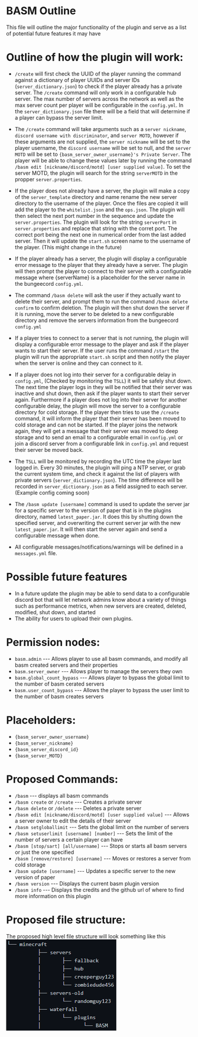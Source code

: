 # BASM Outline

This file will outline the major functionality of the plugin and serve as a list of potential future features it may have

# Outline of how the plugin will work:
- `/create` will first check the UUID of the player running the command against a dictionary of player UUIDs and server IDs (`server_dictionary.json`) to check if the player already has a private server. The `/create` command will only work in a configurable hub server. The max number of servers across the network as well as the max server count per player will be configurable in the `config.yml`. In the `server_dictionary.json` file there will be a field that will determine if a player can bypass the server limit.

- The `/create` command will take arguments such as a `server nickname`, `discord username with discriminator`, and `server MOTD`, however if these arguments are not supplied, the `server nickname` will be set to the player username, the `discord username` will be set to null, and the `server MOTD` will be set to `{basm_server_owner_username}'s Private Server`. The player will be able to change these values later by running the command `/basm edit [nickname/discord/motd] [user supplied value]`. To set the server MOTD, the plugin will search for the string `serverMOTD` in the propper `server.properties`.

- If the player does not already have a server, the plugin will make a copy of the `server_template` directory and name rename the new server directory to the username of the player. Once the files are copied it will add the player to the `whitelist.json` and the `ops.json`. The plugin will then select the next port number in the sequence and update the `server.properties`. The plugin will look for the string `serverPort` in `server.properties` and replace that string with the corret port. The correct port being the next one in numerical order from the last added server. Then it will update the `start.sh` screen name to the username of the player. (This might change in the future)

- If the player already has a server, the plugin will display a configurable error message to the player that they already have a server. The plugin will then prompt the player to connect to their server with a configurable message where {serverName} is a placeholder for the server name in the bungeecord `config.yml`. 

- The command `/basm delete` will ask the user if they actually want to delete their server, and prompt them to run the command `/basm delete confirm` to confirm deletion. The plugin will then shut down the server if it is running, move the server to be deleted to a new configurable directory and remove the servers information from the bungeecord `config.yml`

- If a player tries to connect to a server that is not running, the plugin will display a configurable error message to the player and ask if the player wants to start their server. If the user runs the command `/start` the plugin will run the appropriate `start.sh` script and then notify the player when the server is online and they can connect to it. 

- If a player does not log into their server for a configurable delay in `config.yml`, (Checked by monitoring the `TSLL`) it will be safely shut down. The next time the player logs in they will be notified that their server was inactive and shut down, then ask if the player wants to start their server again. Furthermore if a player does not log into their server for another configurable delay, the plugin will move the server to a configurable directory for cold storage. If the player then tries to use the `/create` command, it will inform the player that their server has been moved to cold storage and can not be started. If the player joins the network again, they will get a message that their server was moved to deep storage and to send an email to a configurable email in `config.yml` or join a discord server from a configurable link in `config.yml` and request their server be moved back. 

- The `TSLL` will be monitored by recording the UTC time the player last logged in. Every 30 minutes, the plugin will ping a NTP server, or grab the current system time, and check it against the list of players with private servers (`server_dictionary.json`). The time difference will be recorded in `server_dictionary.json` as a field assigned to each server. (Example config coming soon)

- The `/basm update [username]` command is used to update the server jar for a specific server to the version of paper that is in the plugins directory, named `latest_paper.jar`. It does this by shutting down the specified server, and overwriting the current server jar with the new `latest_paper.jar`. It will then start the server again and send a configurable message when done.


- All configurable messages/notifications/warnings will be defined in a `messages.yml` file.


# Possible future features
- In a future update the plugin may be able to send data to a configurable discord bot that will let network admins know about a variety of things such as performance metrics, when new servers are created, deleted, modified, shut down, and started
- The ability for users to upload their own plugins.


# Permission nodes:
- `basm.admin`  --- Allows player to use all basm commands, and modify all basm created servers and their properties
- `basm.server_owner`  --- Allows player to manage the servers they own
- `basm.global_count_bypass`  --- Allows player to bypass the global limit to the number of basm cerated servers
- `basm.user_count_bypass`  --- Allows the player to bypass the user limit to the number of basm creates servers

# Placeholders:
- `{basm_server_owner_username}`
- `{basm_server_nickname}`
- `{basm_server_discord_id}`
- `{basm_server_MOTD}`


# Proposed Commands:
- `/basm`  --- displays all basm commands
- `/basm create` or `/create`  --- Creates a private server
- `/basm delete` or `/delete`  --- Deletes a private server
- `/basm edit [nickname/discord/motd] [user supplied value]`  --- Allows a server owner to edit the details of their server
- `/basm setgloballimit`  --- Sets the global limit on the number of servers
- `/basm setuserlimit [username] [number]`  --- Sets the limit of the number of servers a certain player can have
- `/basm [stop/sart] [all/username]`  ---  Stops or starts all basm servers or just the one specified
- `/basm [remove/restore] [username]`  ---  Moves or restores a server from cold storage
- `/basm update [username]`  --- Updates a specific server to the new version of paper
- `/basm version`  --- Displays the current basm plugin version
- `/basm info`  ---  Displays the credits and the github url of where to find more information on this plugin 



# Proposed file structure:
The proposed high level file structure will look something like this  
![](resources/file_structure.png)

